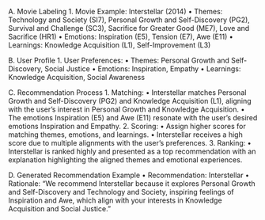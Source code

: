 A. Movie Labeling
	1.	Movie Example: Interstellar (2014)
	•	Themes: Technology and Society (SI7), Personal Growth and Self-Discovery (PG2), Survival and Challenge (SC3), Sacrifice for Greater Good (ME7), Love and Sacrifice (HR1)
	•	Emotions: Inspiration (E5), Tension (E7), Awe (E11)
	•	Learnings: Knowledge Acquisition (L1), Self-Improvement (L3)

B. User Profile
	1.	User Preferences:
	•	Themes: Personal Growth and Self-Discovery, Social Justice
	•	Emotions: Inspiration, Empathy
	•	Learnings: Knowledge Acquisition, Social Awareness

C. Recommendation Process
	1.	Matching:
	•	Interstellar matches Personal Growth and Self-Discovery (PG2) and Knowledge Acquisition (L1), aligning with the user’s interest in Personal Growth and Knowledge Acquisition.
	•	The emotions Inspiration (E5) and Awe (E11) resonate with the user’s desired emotions Inspiration and Empathy.
	2.	Scoring:
	•	Assign higher scores for matching themes, emotions, and learnings.
	•	Interstellar receives a high score due to multiple alignments with the user’s preferences.
	3.	Ranking:
	•	Interstellar is ranked highly and presented as a top recommendation with an explanation highlighting the aligned themes and emotional experiences.

D. Generated Recommendation Example
	•	Recommendation: Interstellar
	•	Rationale: “We recommend Interstellar because it explores Personal Growth and Self-Discovery and Technology and Society, inspiring feelings of Inspiration and Awe, which align with your interests in Knowledge Acquisition and Social Justice.”